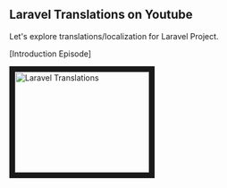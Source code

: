 ## Laravel Translations on Youtube

Let's explore translations/localization for Laravel Project.

[Introduction Episode]

<a href="http://www.youtube.com/watch?feature=player_embedded&v=5-rDx0YsRLE
" target="_blank"><img src="http://img.youtube.com/vi/5-rDx0YsRLE/0.jpg" 
alt="Laravel Translations" width="240" height="180" border="10" /></a>
